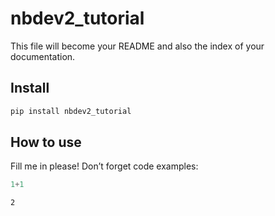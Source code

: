 nbdev2_tutorial
================

<!-- WARNING: THIS FILE WAS AUTOGENERATED! DO NOT EDIT! -->

This file will become your README and also the index of your
documentation.

## Install

``` sh
pip install nbdev2_tutorial
```

## How to use

Fill me in please! Don’t forget code examples:

``` python
1+1
```

    2
